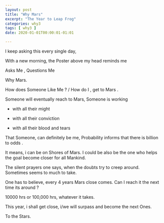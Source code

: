 ```yaml
---
layout: post
title: "Why Mars"
excerpt: "The Year to Leap Frog"
categories: why3
tags: [ why3 ]
date: 2020-01-01T00:00:01-01:01

---
```


I keep asking this every single day,

With a new morning, the Poster above my head reminds me

Asks Me , Questions Me

Why Mars.

How does Someone Like Me ? / How do I , get to Mars .

Someone will eventually reach to Mars, Someone is working

* with all their might

* with all their conviction

* with all their blood and tears

That Someone, can definitely be me, Probability informs that there is billion to odds .

It means, i can be on Shores of Mars. I could be also be the one who helps the goal become closer for all Mankind.

The silent prayers one says, when the doubts try to creep around. Sometimes seems to much to take.

One has to believe, every 4 years Mars close comes. Can I reach it the next time its around ?

10000 hrs or 100,000 hrs, whatever it takes.

This year, i shall get close, i/we will surpass and become the next Ones.

To the Stars.  
